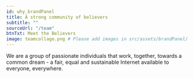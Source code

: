 ```yaml
---
id: why_brandPanel
title: A strong community of believers
subtitle: ""
sourceUrl: "/team"
btnTxt: Meet the Believers
image: teamcollage.png # Please add images in src/assets/brandPanel/
---
```


We are a group of passionate individuals that work, together, towards a common dream - a fair, equal and sustainable Internet available to everyone, everywhere.
